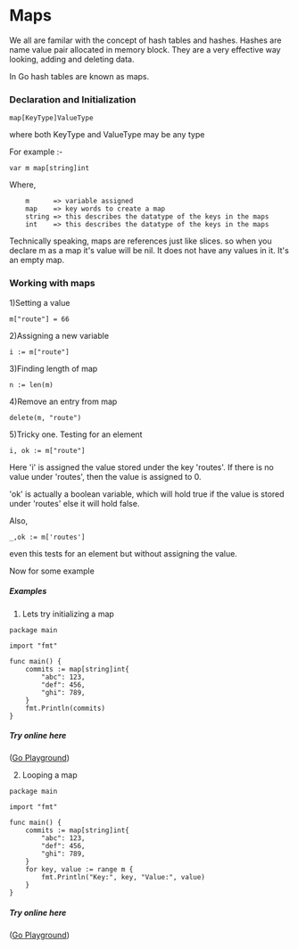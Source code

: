 Maps
====

We all are familar with the concept of hash tables and hashes.
Hashes are name value pair allocated in memory block. They are a very effective way looking, adding and deleting data.

In Go hash tables are known as maps.

### Declaration and Initialization

```
map[KeyType]ValueType

```

where both KeyType and ValueType may be any type

For example :-

```
var m map[string]int

```

Where,
```
	m      => variable assigned
	map    => key words to create a map
	string => this describes the datatype of the keys in the maps
	int    => this describes the datatype of the keys in the maps

```

Technically speaking, maps are references just like slices.
so when you declare m as a map it's value will be nil. It does not have any values in it. It's an empty map.

### Working with maps

1)Setting a value

```
m["route"] = 66

```

2)Assigning a new variable

```
i := m["route"]

```

3)Finding length of map

```
n := len(m)

```

4)Remove an entry from map

```
delete(m, "route")

```

5)Tricky one. Testing for an element

```
i, ok := m["route"]

```

Here 
'i' is assigned the value stored under the key 'routes'. If there is no value under 'routes', then the value is assigned to 0.

'ok' is actually a boolean variable, which will hold true if the value is stored under 'routes' else it will hold false.

Also,

```
_,ok := m['routes']

```
even this tests for an element but without assigning the value.

Now for some example

##### Examples

1) Lets try initializing a map

```
package main

import "fmt"

func main() {
	commits := map[string]int{
		"abc": 123,
		"def": 456,
		"ghi": 789,
	}
	fmt.Println(commits)
}

```
##### Try online here
([Go Playground](https://play.golang.org/p/rReyVb16F2))

2) Looping a map

```
package main

import "fmt"

func main() {
	commits := map[string]int{
		"abc": 123,
		"def": 456,
		"ghi": 789,
	}
	for key, value := range m {
		fmt.Println("Key:", key, "Value:", value)
	}
}

```
##### Try online here
([Go Playground](https://play.golang.org/p/P37BTIT3fC))